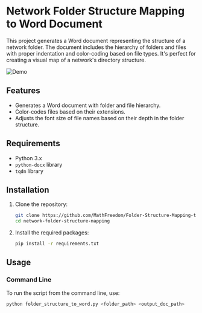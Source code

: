 # Network Folder Structure Mapping to Word Document

This project generates a Word document representing the structure of a network folder. The document includes the hierarchy of folders and files with proper indentation and color-coding based on file types. It's perfect for creating a visual map of a network's directory structure.

![Demo](./demo.gif)

## Features

- Generates a Word document with folder and file hierarchy.
- Color-codes files based on their extensions.
- Adjusts the font size of file names based on their depth in the folder structure.

## Requirements

- Python 3.x
- `python-docx` library
- `tqdm` library

## Installation

1. Clone the repository:
    ```bash
    git clone https://github.com/MathFreedom/Folder-Structure-Mapping-to-Word-Document.git
    cd network-folder-structure-mapping
    ```

2. Install the required packages:
    ```bash
    pip install -r requirements.txt
    ```

## Usage

### Command Line

To run the script from the command line, use:
```bash
python folder_structure_to_word.py <folder_path> <output_doc_path>
